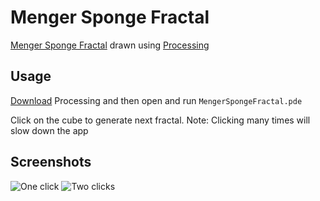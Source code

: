 # Menger Sponge Fractal

[Menger Sponge Fractal](https://en.wikipedia.org/wiki/Menger_sponge) drawn using
[Processing](https://processing.org/)

## Usage

[Download](https://processing.org/download) Processing and then open and run
```MengerSpongeFractal.pde```

Click on the cube to generate next fractal. Note: Clicking many times will slow down the app

## Screenshots

 ![One click](SingleClick.png)
 ![Two clicks](DoubleClicks.png)